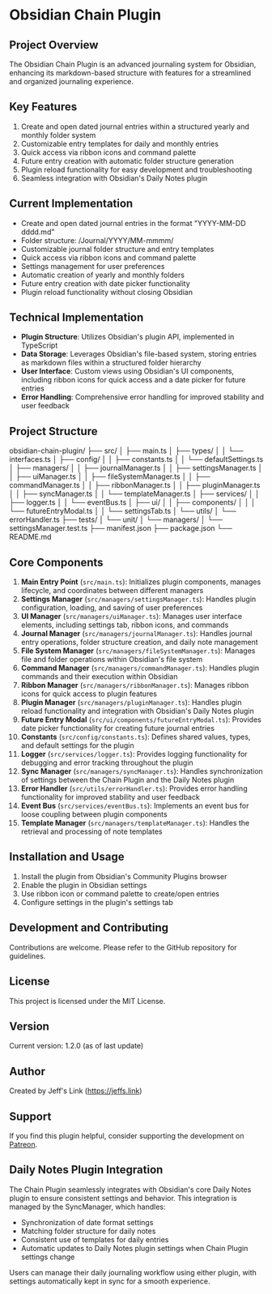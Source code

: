 # Obsidian Chain Plugin

## Project Overview

The Obsidian Chain Plugin is an advanced journaling system for Obsidian, enhancing its markdown-based structure with features for a streamlined and organized journaling experience.

## Key Features

1. Create and open dated journal entries within a structured yearly and monthly folder system
2. Customizable entry templates for daily and monthly entries
3. Quick access via ribbon icons and command palette
4. Future entry creation with automatic folder structure generation
5. Plugin reload functionality for easy development and troubleshooting
6. Seamless integration with Obsidian's Daily Notes plugin

## Current Implementation

-   Create and open dated journal entries in the format "YYYY-MM-DD dddd.md"
-   Folder structure: /Journal/YYYY/MM-mmmm/
-   Customizable journal folder structure and entry templates
-   Quick access via ribbon icons and command palette
-   Settings management for user preferences
-   Automatic creation of yearly and monthly folders
-   Future entry creation with date picker functionality
-   Plugin reload functionality without closing Obsidian

## Technical Implementation

-   **Plugin Structure**: Utilizes Obsidian's plugin API, implemented in TypeScript
-   **Data Storage**: Leverages Obsidian's file-based system, storing entries as markdown files within a structured folder hierarchy
-   **User Interface**: Custom views using Obsidian's UI components, including ribbon icons for quick access and a date picker for future entries
-   **Error Handling**: Comprehensive error handling for improved stability and user feedback

## Project Structure

obsidian-chain-plugin/
├── src/
│ ├── main.ts
│ ├── types/
│ │ └── interfaces.ts
│ ├── config/
│ │ ├── constants.ts
│ │ └── defaultSettings.ts
│ ├── managers/
│ │ ├── journalManager.ts
│ │ ├── settingsManager.ts
│ │ ├── uiManager.ts
│ │ ├── fileSystemManager.ts
│ │ ├── commandManager.ts
│ │ ├── ribbonManager.ts
│ │ ├── pluginManager.ts
│ │ ├── syncManager.ts
│ │ └── templateManager.ts
│ ├── services/
│ │ ├── logger.ts
│ │ └── eventBus.ts
│ ├── ui/
│ │ ├── components/
│ │ │ └── futureEntryModal.ts
│ │ └── settingsTab.ts
│ └── utils/
│ └── errorHandler.ts
├── tests/
│ └── unit/
│ └── managers/
│ └── settingsManager.test.ts
├── manifest.json
├── package.json
└── README.md

## Core Components

1. **Main Entry Point** (`src/main.ts`): Initializes plugin components, manages lifecycle, and coordinates between different managers
2. **Settings Manager** (`src/managers/settingsManager.ts`): Handles plugin configuration, loading, and saving of user preferences
3. **UI Manager** (`src/managers/uiManager.ts`): Manages user interface elements, including settings tab, ribbon icons, and commands
4. **Journal Manager** (`src/managers/journalManager.ts`): Handles journal entry operations, folder structure creation, and daily note management
5. **File System Manager** (`src/managers/fileSystemManager.ts`): Manages file and folder operations within Obsidian's file system
6. **Command Manager** (`src/managers/commandManager.ts`): Handles plugin commands and their execution within Obsidian
7. **Ribbon Manager** (`src/managers/ribbonManager.ts`): Manages ribbon icons for quick access to plugin features
8. **Plugin Manager** (`src/managers/pluginManager.ts`): Handles plugin reload functionality and integration with Obsidian's Daily Notes plugin
9. **Future Entry Modal** (`src/ui/components/futureEntryModal.ts`): Provides date picker functionality for creating future journal entries
10. **Constants** (`src/config/constants.ts`): Defines shared values, types, and default settings for the plugin
11. **Logger** (`src/services/logger.ts`): Provides logging functionality for debugging and error tracking throughout the plugin
12. **Sync Manager** (`src/managers/syncManager.ts`): Handles synchronization of settings between the Chain Plugin and the Daily Notes plugin
13. **Error Handler** (`src/utils/errorHandler.ts`): Provides error handling functionality for improved stability and user feedback
14. **Event Bus** (`src/services/eventBus.ts`): Implements an event bus for loose coupling between plugin components
15. **Template Manager** (`src/managers/templateManager.ts`): Handles the retrieval and processing of note templates

## Installation and Usage

1. Install the plugin from Obsidian's Community Plugins browser
2. Enable the plugin in Obsidian settings
3. Use ribbon icon or command palette to create/open entries
4. Configure settings in the plugin's settings tab

## Development and Contributing

Contributions are welcome. Please refer to the GitHub repository for guidelines.

## License

This project is licensed under the MIT License.

## Version

Current version: 1.2.0 (as of last update)

## Author

Created by Jeff's Link (https://jeffs.link)

## Support

If you find this plugin helpful, consider supporting the development on [Patreon](https://www.patreon.com/jeffslink).

## Daily Notes Plugin Integration

The Chain Plugin seamlessly integrates with Obsidian's core Daily Notes plugin to ensure consistent settings and behavior. This integration is managed by the SyncManager, which handles:

-   Synchronization of date format settings
-   Matching folder structure for daily notes
-   Consistent use of templates for daily entries
-   Automatic updates to Daily Notes plugin settings when Chain Plugin settings change

Users can manage their daily journaling workflow using either plugin, with settings automatically kept in sync for a smooth experience.
